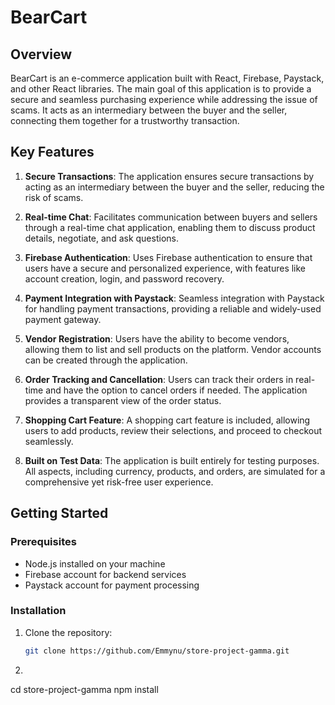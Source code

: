 # BearCart

## Overview
BearCart is an e-commerce application built with React, Firebase, Paystack, and other React libraries. The main goal of this application is to provide a secure and seamless purchasing experience while addressing the issue of scams. It acts as an intermediary between the buyer and the seller, connecting them together for a trustworthy transaction.

## Key Features
1. **Secure Transactions**: The application ensures secure transactions by acting as an intermediary between the buyer and the seller, reducing the risk of scams.

2. **Real-time Chat**: Facilitates communication between buyers and sellers through a real-time chat application, enabling them to discuss product details, negotiate, and ask questions.

3. **Firebase Authentication**: Uses Firebase authentication to ensure that users have a secure and personalized experience, with features like account creation, login, and password recovery.

4. **Payment Integration with Paystack**: Seamless integration with Paystack for handling payment transactions, providing a reliable and widely-used payment gateway.

5. **Vendor Registration**: Users have the ability to become vendors, allowing them to list and sell products on the platform. Vendor accounts can be created through the application.

6. **Order Tracking and Cancellation**: Users can track their orders in real-time and have the option to cancel orders if needed. The application provides a transparent view of the order status.

7. **Shopping Cart Feature**: A shopping cart feature is included, allowing users to add products, review their selections, and proceed to checkout seamlessly.

8. **Built on Test Data**: The application is built entirely for testing purposes. All aspects, including currency, products, and orders, are simulated for a comprehensive yet risk-free user experience.

## Getting Started

### Prerequisites
- Node.js installed on your machine
- Firebase account for backend services
- Paystack account for payment processing

### Installation
1. Clone the repository: 
   ```bash
   git clone https://github.com/Emmynu/store-project-gamma.git
2. ```bash
  cd store-project-gamma
  npm install